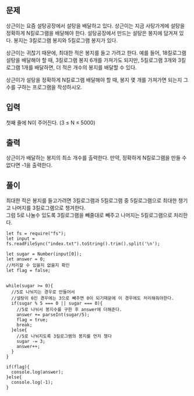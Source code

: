 ## 문제

상근이는 요즘 설탕공장에서 설탕을 배달하고 있다. 상근이는 지금 사탕가게에 설탕을 정확하게 N킬로그램을 배달해야 한다. 설탕공장에서 만드는 설탕은 봉지에 담겨져 있다. 봉지는 3킬로그램 봉지와 5킬로그램 봉지가 있다.

상근이는 귀찮기 때문에, 최대한 적은 봉지를 들고 가려고 한다. 예를 들어, 18킬로그램 설탕을 배달해야 할 때, 3킬로그램 봉지 6개를 가져가도 되지만, 5킬로그램 3개와 3킬로그램 1개를 배달하면, 더 적은 개수의 봉지를 배달할 수 있다.

상근이가 설탕을 정확하게 N킬로그램 배달해야 할 때, 봉지 몇 개를 가져가면 되는지 그 수를 구하는 프로그램을 작성하시오.

## 입력

첫째 줄에 N이 주어진다. (3 ≤ N ≤ 5000)

## 출력

상근이가 배달하는 봉지의 최소 개수를 출력한다. 만약, 정확하게 N킬로그램을 만들 수 없다면 -1을 출력한다.

## 풀이

최대한 적은 봉지를 들고가려면 3킬로그램과 5킬로그램 중 5킬로그램으로 최대한 챙기고 나머지를 3킬로그램으로 챙겨한다.<br />
그럼 5로 나눌수 있도록 3킬로그램을 빼줄대로 빼주고 나머지는 5킬로그램으로 처리한다.<br />

```
let fs = require("fs");
let input = fs.readFileSync("index.txt").toString().trim().split('\n');

let sugar = Number(input[0]);
let answer = 0;
//처리할 수 있을지 없을지 확인
let flag = false;


while(sugar >= 0){
  //5로 나눠지는 경우로 만들어서
  //설탕이 6인 경우에는 3으로 빼주면 0이 되기때문에 이 경우에도 처리해줘야한다.
  if(sugar % 5 === 0 || sugar === 0){
    //5로 나눠서 봉지수를 구한 후 answer에 더해준다.
    answer += parseInt(sugar/5);
    flag = true;
    break;
  }else{
    //5로 나눠지도록 3킬로그램의 봉지를 먼저 챙다
    sugar -= 3;
    answer++;
  }
}

if(flag){
  console.log(answer);
}else{
  console.log(-1);
}
```
